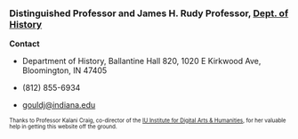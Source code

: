 
### Distinguished Professor and James H. Rudy Professor, [Dept. of History](https://history.indiana.edu/faculty_staff/faculty/gould_jeffrey.html)

**Contact**

- Department of History, Ballantine Hall 820, 1020 E Kirkwood Ave, Bloomington, IN 47405

- (812) 855-6934

- gouldj@indiana.edu

<sup><sub>Thanks to Professor Kalani Craig, co-director of the [IU Institute for Digital Arts & Humanities](https://idah.indiana.edu/index.html), for her valuable help in getting this website off the ground.</sub></sup>
